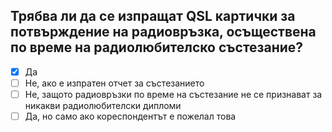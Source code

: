 ## Трябва ли да се изпращат QSL картички за потвърждение на радиовръзка, осъществена по време на радиолюбителско състезание?

<!-- Верният отговор е отбелязан с [X] -->

- [X] Да
- [ ] Не, ако е изпратен отчет за състезанието
- [ ] Не, защото радиовръзки по време на състезание не се признават за никакви радиолюбителски дипломи
- [ ] Да, но само ако кореспондентът е пожелал това

